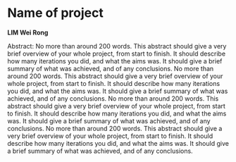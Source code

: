 # Name of project

**LIM Wei Rong**

Abstract: No more than around 200 words. This abstract should give a very brief overview of your whole project, from start to finish. It should describe how many iterations you did, and what the aims was. It should give a brief summary of what was achieved, and of any conclusions. No more than around 200 words. This abstract should give a very brief overview of your whole project, from start to finish. It should describe how many iterations you did, and what the aims was. It should give a brief summary of what was achieved, and of any conclusions. No more than around 200 words. This abstract should give a very brief overview of your whole project, from start to finish. It should describe how many iterations you did, and what the aims was. It should give a brief summary of what was achieved, and of any conclusions. No more than around 200 words. This abstract should give a very brief overview of your whole project, from start to finish. It should describe how many iterations you did, and what the aims was. It should give a brief summary of what was achieved, and of any conclusions.
